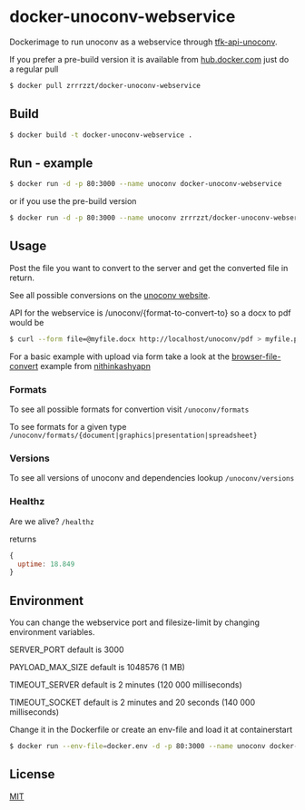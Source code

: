 # docker-unoconv-webservice

Dockerimage to run unoconv as a webservice through [tfk-api-unoconv](https://github.com/zrrrzzt/tfk-api-unoconv).

If you prefer a pre-build version it is available from [hub.docker.com](https://hub.docker.com/r/zrrrzzt/docker-unoconv-webservice)
just do a regular pull

```bash
$ docker pull zrrrzzt/docker-unoconv-webservice
```

## Build

```bash
$ docker build -t docker-unoconv-webservice .
```

## Run - example
```bash
$ docker run -d -p 80:3000 --name unoconv docker-unoconv-webservice
```

or if you use the pre-build version

```bash
$ docker run -d -p 80:3000 --name unoconv zrrrzzt/docker-unoconv-webservice
```

## Usage

Post the file you want to convert to the server and get the converted file in return.

See all possible conversions on the [unoconv website](http://dag.wiee.rs/home-made/unoconv/).

API for the webservice is /unoconv/{format-to-convert-to} so a docx to pdf would be

```bash
$ curl --form file=@myfile.docx http://localhost/unoconv/pdf > myfile.pdf
```

For a basic example with upload via form take a look at the [browser-file-convert](https://github.com/nithinkashyapn/browser-file-convert) example from [nithinkashyapn](https://github.com/nithinkashyapn)

### Formats

To see all possible formats for convertion visit ```/unoconv/formats```

To see formats for a given type ```/unoconv/formats/{document|graphics|presentation|spreadsheet}```

### Versions

To see all versions of unoconv and dependencies lookup ```/unoconv/versions```

### Healthz

Are we alive? ```/healthz```

returns

```JavaScript
{
  uptime: 18.849
}
```

## Environment

You can change the webservice port and filesize-limit by changing environment variables.

SERVER_PORT default is 3000

PAYLOAD_MAX_SIZE default is 1048576 (1 MB)

TIMEOUT_SERVER default is 2 minutes (120 000 milliseconds)

TIMEOUT_SOCKET default is 2 minutes and 20 seconds (140 000 milliseconds)

Change it in the Dockerfile or create an env-file and load it at containerstart

```bash
$ docker run --env-file=docker.env -d -p 80:3000 --name unoconv docker-unoconv-webservice
```

## License
[MIT](LICENSE)
